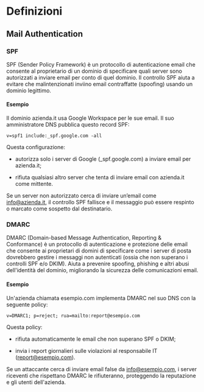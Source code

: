 # Definizioni
## Mail Authentication
### SPF
SPF (Sender Policy Framework) è un protocollo di autenticazione email che consente al proprietario di un dominio di specificare quali server sono autorizzati a inviare email per conto di quel dominio. Il controllo SPF aiuta a evitare che malintenzionati inviino email contraffatte (spoofing) usando un dominio legittimo.

#### Esempio
Il dominio azienda.it usa Google Workspace per le sue email. Il suo amministratore DNS pubblica questo record SPF:
```
v=spf1 include:_spf.google.com -all
```
Questa configurazione:

- autorizza solo i server di Google (_spf.google.com) a inviare email per azienda.it;

- rifiuta qualsiasi altro server che tenta di inviare email con azienda.it come mittente.

Se un server non autorizzato cerca di inviare un’email come info@azienda.it, il controllo SPF fallisce e il messaggio può essere respinto o marcato come sospetto dal destinatario.

### DMARC 
DMARC (Domain-based Message Authentication, Reporting & Conformance) è un protocollo di autenticazione e protezione delle email che consente ai proprietari di domini di specificare come i server di posta dovrebbero gestire i messaggi non autenticati (ossia che non superano i controlli SPF e/o DKIM). Aiuta a prevenire spoofing, phishing e altri abusi dell'identità del dominio, migliorando la sicurezza delle comunicazioni email. 

#### Esempio
Un'azienda chiamata esempio.com implementa DMARC nel suo DNS con la seguente policy:

```
v=DMARC1; p=reject; rua=mailto:report@esempio.com
```
Questa policy:

- rifiuta automaticamente le email che non superano SPF o DKIM;

- invia i report giornalieri sulle violazioni al responsabile IT (report@esempio.com).

Se un attaccante cerca di inviare email false da info@esempio.com, i server riceventi che rispettano DMARC le rifiuteranno, proteggendo la reputazione e gli utenti dell'azienda.